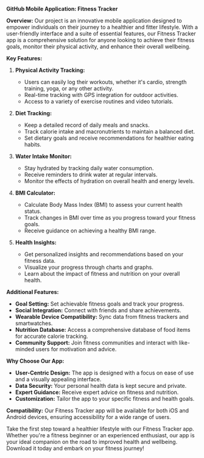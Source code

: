**GitHub Mobile Application: Fitness Tracker**

**Overview:**
Our project is an innovative mobile application designed to empower individuals on their journey to a healthier and fitter lifestyle. With a user-friendly interface and a suite of essential features, our Fitness Tracker app is a comprehensive solution for anyone looking to achieve their fitness goals, monitor their physical activity, and enhance their overall wellbeing.

**Key Features:**

1. **Physical Activity Tracking:**
   - Users can easily log their workouts, whether it's cardio, strength training, yoga, or any other activity.
   - Real-time tracking with GPS integration for outdoor activities.
   - Access to a variety of exercise routines and video tutorials.

2. **Diet Tracking:**
   - Keep a detailed record of daily meals and snacks.
   - Track calorie intake and macronutrients to maintain a balanced diet.
   - Set dietary goals and receive recommendations for healthier eating habits.

3. **Water Intake Monitor:**
   - Stay hydrated by tracking daily water consumption.
   - Receive reminders to drink water at regular intervals.
   - Monitor the effects of hydration on overall health and energy levels.

4. **BMI Calculator:**
   - Calculate Body Mass Index (BMI) to assess your current health status.
   - Track changes in BMI over time as you progress toward your fitness goals.
   - Receive guidance on achieving a healthy BMI range.

5. **Health Insights:**
   - Get personalized insights and recommendations based on your fitness data.
   - Visualize your progress through charts and graphs.
   - Learn about the impact of fitness and nutrition on your overall health.

**Additional Features:**

- **Goal Setting:** Set achievable fitness goals and track your progress.
- **Social Integration:** Connect with friends and share achievements.
- **Wearable Device Compatibility:** Sync data from fitness trackers and smartwatches.
- **Nutrition Database:** Access a comprehensive database of food items for accurate calorie tracking.
- **Community Support:** Join fitness communities and interact with like-minded users for motivation and advice.

**Why Choose Our App:**

- **User-Centric Design:** The app is designed with a focus on ease of use and a visually appealing interface.
- **Data Security:** Your personal health data is kept secure and private.
- **Expert Guidance:** Receive expert advice on fitness and nutrition.
- **Customization:** Tailor the app to your specific fitness and health goals.

**Compatibility:**
Our Fitness Tracker app will be available for both iOS and Android devices, ensuring accessibility for a wide range of users.

Take the first step toward a healthier lifestyle with our Fitness Tracker app. Whether you're a fitness beginner or an experienced enthusiast, our app is your ideal companion on the road to improved health and wellbeing. Download it today and embark on your fitness journey!
